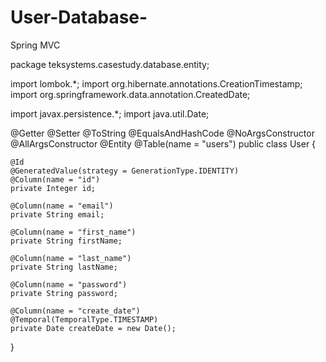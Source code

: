 # User-Database-
Spring MVC


package teksystems.casestudy.database.entity;

import lombok.*;
import org.hibernate.annotations.CreationTimestamp;
import org.springframework.data.annotation.CreatedDate;

import javax.persistence.*;
import java.util.Date;

@Getter
@Setter
@ToString
@EqualsAndHashCode
@NoArgsConstructor
@AllArgsConstructor
@Entity
@Table(name = "users")
public class User {

    @Id
    @GeneratedValue(strategy = GenerationType.IDENTITY)
    @Column(name = "id")
    private Integer id;

    @Column(name = "email")
    private String email;

    @Column(name = "first_name")
    private String firstName;

    @Column(name = "last_name")
    private String lastName;

    @Column(name = "password")
    private String password;

    @Column(name = "create_date")
    @Temporal(TemporalType.TIMESTAMP)
    private Date createDate = new Date();


}
